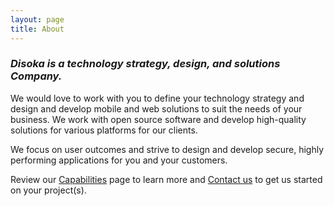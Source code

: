 ```yaml
---
layout: page
title: About
---
```


### _Disoka is a technology strategy, design, and solutions Company._

We would love to work with you to define your technology strategy and design and develop mobile and web solutions to suit the needs of your business. We work with open source software and develop high-quality solutions for various platforms for our clients.

We focus on user outcomes and strive to design and develop secure, highly performing applications for you and your customers.

Review our [Capabilities](/capabilities) page to learn more and 
[Contact us](mailto:info@disoka.com) to get us started on your project(s).


